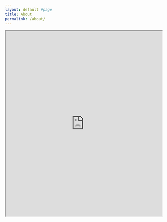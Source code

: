 ```yaml
---
layout: default #page
title: About
permalink: /about/
---
```


<div class="resume" style="height:600px;">
    <iframe width="100%" height="100%" src="https://drive.google.com/file/d/12d4VXrl6I-cX-_V-hdtDjHzMeD1NgGN9/preview"></iframe>
</div>
